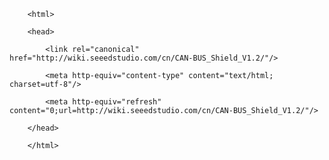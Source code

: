 <!DOCTYPE html>
        <html>
        <head>
            <link rel="canonical" href="http://wiki.seeedstudio.com/cn/CAN-BUS_Shield_V1.2/"/>
            <meta http-equiv="content-type" content="text/html; charset=utf-8"/>
            <meta http-equiv="refresh" content="0;url=http://wiki.seeedstudio.com/cn/CAN-BUS_Shield_V1.2/"/>
        </head>
        </html>